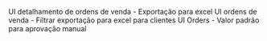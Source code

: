 UI detalhamento de ordens de venda - Exportação para excel
UI ordens de venda - Filtrar exportação para excel para clientes 
UI Orders - Valor padrão para aprovação manual
